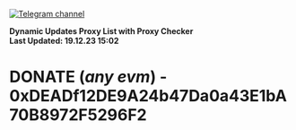 [![Telegram channel](https://img.shields.io/endpoint?url=https://runkit.io/damiankrawczyk/telegram-badge/branches/master?url=https://t.me/n4z4v0d)](https://t.me/n4z4v0d) 

**Dynamic Updates Proxy List with Proxy Checker**  
**Last Updated: 19.12.23 15:02**

# DONATE (_any evm_) - 0xDEADf12DE9A24b47Da0a43E1bA70B8972F5296F2

